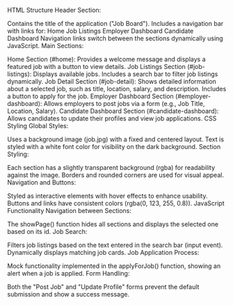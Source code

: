 HTML Structure
Header Section:

Contains the title of the application ("Job Board").
Includes a navigation bar with links for:
Home
Job Listings
Employer Dashboard
Candidate Dashboard
Navigation links switch between the sections dynamically using JavaScript.
Main Sections:

Home Section (#home):
Provides a welcome message and displays a featured job with a button to view details.
Job Listings Section (#job-listings):
Displays available jobs.
Includes a search bar to filter job listings dynamically.
Job Detail Section (#job-detail):
Shows detailed information about a selected job, such as title, location, salary, and description.
Includes a button to apply for the job.
Employer Dashboard Section (#employer-dashboard):
Allows employers to post jobs via a form (e.g., Job Title, Location, Salary).
Candidate Dashboard Section (#candidate-dashboard):
Allows candidates to update their profiles and view job applications.
CSS Styling
Global Styles:

Uses a background image (job.jpg) with a fixed and centered layout.
Text is styled with a white font color for visibility on the dark background.
Section Styling:

Each section has a slightly transparent background (rgba) for readability against the image.
Borders and rounded corners are used for visual appeal.
Navigation and Buttons:

Styled as interactive elements with hover effects to enhance usability.
Buttons and links have consistent colors (rgba(0, 123, 255, 0.8)).
JavaScript Functionality
Navigation between Sections:

The showPage() function hides all sections and displays the selected one based on its id.
Job Search:

Filters job listings based on the text entered in the search bar (input event).
Dynamically displays matching job cards.
Job Application Process:

Mock functionality implemented in the applyForJob() function, showing an alert when a job is applied.
Form Handling:

Both the "Post Job" and "Update Profile" forms prevent the default submission and show a success message.
